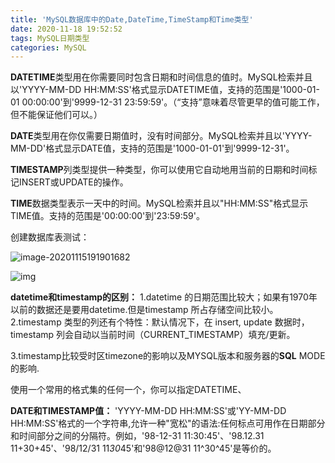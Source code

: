 ```yaml
---
title: 'MySQL数据库中的Date,DateTime,TimeStamp和Time类型'
date: 2020-11-18 19:52:52
tags: MySQL日期类型
categories: MySQL
---
```


**DATETIME**类型用在你需要同时包含日期和时间信息的值时。MySQL检索并且以'YYYY-MM-DD HH:MM:SS'格式显示DATETIME值，支持的范围是'1000-01-01 00:00:00'到'9999-12-31 23:59:59'。（“支持”意味着尽管更早的值可能工作，但不能保证他们可以。）

<!--more-->

**DATE**类型用在你仅需要日期值时，没有时间部分。MySQL检索并且以'YYYY-MM-DD'格式显示DATE值，支持的范围是'1000-01-01'到'9999-12-31'。



**TIMESTAMP**列类型提供一种类型，你可以使用它自动地用当前的日期和时间标记INSERT或UPDATE的操作。



**TIME**数据类型表示一天中的时间。MySQL检索并且以"HH:MM:SS"格式显示TIME值。支持的范围是'00:00:00'到'23:59:59'。



创建数据库表测试：

![image-20201115191901682](/images/2020111501.png)

![img](http://www.linuxidc.com/upload/2012_08/120811102669351.jpg)



**datetime和timestamp的区别：**
1.datetime 的日期范围比较大；如果有1970年以前的数据还是要用datetime.但是timestamp 所占存储空间比较小。
2.timestamp 类型的列还有个特性：默认情况下，在 insert, update 数据时，timestamp 列会自动以当前时间（CURRENT_TIMESTAMP）填充/更新。

3.timestamp比较受时区timezone的影响以及MYSQL版本和服务器的**SQL** MODE的影响.

使用一个常用的格式集的任何一个，你可以指定DATETIME、

**DATE和TIMESTAMP值：**
'YYYY-MM-DD HH:MM:SS'或'YY-MM-DD HH:MM:SS'格式的一个字符串,允许一种"宽松"的语法:任何标点可用作在日期部分和时间部分之间的分隔符。例如，'98-12-31 11:30:45'、'98.12.31 11+30+45'、'98/12/31 11*30*45'和'98@12@31 11^30^45'是等价的。